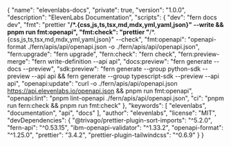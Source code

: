 {
  "name": "elevenlabs-docs",
  "private": true,
  "version": "1.0.0",
  "description": "ElevenLabs Documentation",
  "scripts": {
    "dev": "fern docs dev",
    "fmt": "prettier \"**/*.{css,js,ts,tsx,md,mdx,yml,yaml,json}\" --write && pnpm run fmt:openapi",
    "fmt:check": "prettier \"**/*.{css,js,ts,tsx,md,mdx,yml,yaml,json}\" --check",
    "fmt:openapi": "openapi-format ./fern/apis/api/openapi.json -o ./fern/apis/api/openapi.json",
    "fern:upgrade": "fern upgrade",
    "fern:check": "fern check",
    "fern:preview-merge": "fern write-definition --api api",
    "docs:preview": "fern generate --docs --preview",
    "sdk:preview": "fern generate --group python-sdk --preview --api api && fern generate --group typescript-sdk --preview --api api",
    "openapi:update": "curl -o ./fern/apis/api/openapi.json https://api.elevenlabs.io/openapi.json && pnpm run fmt:openapi",
    "openapi:lint": "pnpm lint-openapi ./fern/apis/api/openapi.json",
    "ci": "pnpm run fern:check && pnpm run fmt:check"
  },
  "keywords": [
    "elevenlabs",
    "documentation",
    "api",
    "docs"
  ],
  "author": "elevenlabs",
  "license": "MIT",
  "devDependencies": {
    "@trivago/prettier-plugin-sort-imports": "^5.2.0",
    "fern-api": "^0.53.15",
    "ibm-openapi-validator": "^1.33.2",
    "openapi-format": "^1.25.0",
    "prettier": "3.4.2",
    "prettier-plugin-tailwindcss": "^0.6.9"
  }
}